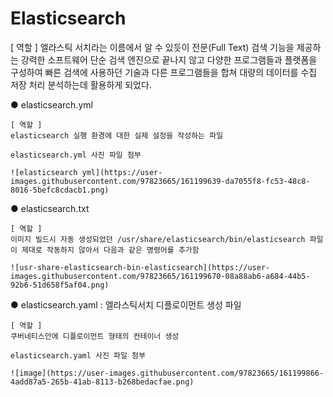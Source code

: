 # Elasticsearch 

[ 역할 ]
엘라스틱 서치라는 이름에서 알 수 있듯이 전문(Full Text) 검색 기능을 제공하는 강력한 소프트웨어
단순 검색 엔진으로 끝나지 않고 다양한 프로그램들과 플랫폼을 구성하여 
빠른 검색에 사용하던 기술과 다른 프로그램들을 합쳐 대량의 데이터를 수집 저장 처리 분석하는데 활용하게 되었다.


● elasticsearch.yml

    [ 역할 ]
    elasticsearch 실행 환경에 대한 실제 설정을 작성하는 파일

    elasticsearch.yml 사진 파일 첨부

    ![elasticsearch yml](https://user-images.githubusercontent.com/97823665/161199639-da7055f8-fc53-48c8-8016-5befc8cdacb1.png)



● elasticsearch.txt

    [ 역할 ]
    이미지 빌드시 자동 생성되었던 /usr/share/elasticsearch/bin/elasticsearch 파일이 제대로 작동하지 않아서 다음과 같은 명령어를 추가함
    
    ![usr-share-elasticsearch-bin-elasticsearch](https://user-images.githubusercontent.com/97823665/161199670-08a88ab6-a684-44b5-92b6-51d658f5af04.png)


● elasticsearch.yaml : 엘라스틱서치 디플로이먼트 생성 파일

    [ 역할 ] 
    쿠버네티스안에 디플로이먼트 형태의 컨테이너 생성

    elasticsearch.yaml 사진 파일 첨부
    
    ![image](https://user-images.githubusercontent.com/97823665/161199866-4add87a5-265b-41ab-8113-b268bedacfae.png)

